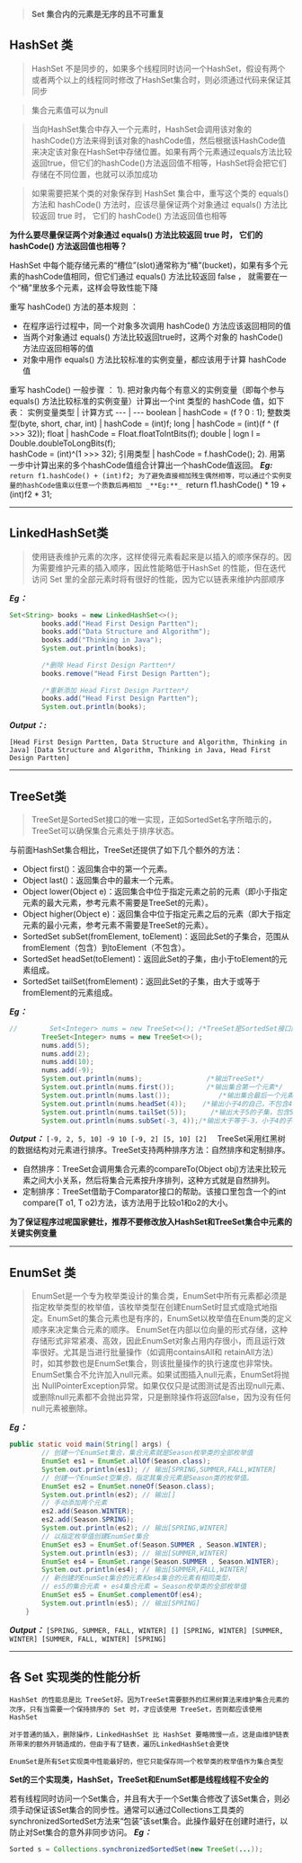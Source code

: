 > **Set 集合内的元素是无序的且不可重复**

## HashSet 类

>  HashSet 不是同步的，如果多个线程同时访问一个HashSet，假设有两个或者两个以上的线程同时修改了HashSet集合时，则必须通过代码来保证其同步

> 集合元素值可以为null

> 当向HashSet集合中存入一个元素时，HashSet会调用该对象的hashCode()方法来得到该对象的hashCode值，然后根据该HashCode值来决定该对象在HashSet中存储位置。如果有两个元素通过equals方法比较返回true，但它们的hashCode()方法返回值不相等，HashSet将会把它们存储在不同位置，也就可以添加成功

> 如果需要把某个类的对象保存到 HashSet 集合中，重写这个类的 equals() 方法和 hashCode() 方法时，应该尽量保证两个对象通过 equals() 方法比较返回 true 时， 它们的 hashCode() 方法返回值也相等

**为什么要尽量保证两个对象通过 equals() 方法比较返回 true 时， 它们的 hashCode() 方法返回值也相等？**

HashSet 中每个能存储元素的“槽位”(slot)通常称为“桶”(bucket)，如果有多个元素的hashCode值相同，但它们通过 equals() 方法比较返回 false ， 就需要在一个“桶”里放多个元素，这样会导致性能下降

重写 hashCode() 方法的基本规则 ： 
 + 在程序运行过程中，同一个对象多次调用 hashCode() 方法应该返回相同的值
 + 当两个对象通过 equals() 方法比较返回true时，这两个对象的 hashCode() 方法应返回相等的值
 + 对象中用作 equals() 方法比较标准的实例变量，都应该用于计算 hashCode 值

重写 hashCode() 一般步骤 ： 
  1).    把对象内每个有意义的实例变量（即每个参与 equals() 方法比较标准的实例变量）计算出一个int 类型的 hashCode 值，如下表：
实例变量类型 | 计算方式
--- | ---
boolean | hashCode = (f ? 0 : 1);
整数类型(byte, short, char, int)  | hashCode = (int)f;
long | hashCode = (int)(f ^ (f >>> 32));
float | hashCode = Float.floatToIntBits(f);
double | logn l = Double.doubleToLongBits(f);<br />hashCode = (int)^(1 >>> 32);
引用类型 | hashCode = f.hashCode();
  2).  用第一步中计算出来的多个hashCode值组合计算出一个hashCode值返回。
_**Eg:**_
  `return f1.hashCode() + (int)f2;
 为了避免直接相加残生偶然相等，可以通过个实例变量的hashCode值乘以任意一个质数后再相加
_**Eg:**_
  `return f1.hashCode() * 19 + (int)f2 * 31;

- -  -

## LinkedHashSet类

> 使用链表维护元素的次序，这样使得元素看起来是以插入的顺序保存的。因为需要维护元素的插入顺序，因此性能略低于HashSet 的性能，但在迭代访问 Set 里的全部元素时将有很好的性能，因为它以链表来维护内部顺序

_**Eg：**_

```java
Set<String> books = new LinkedHashSet<>();
        books.add("Head First Design Partten");
        books.add("Data Structure and Algorithm");
        books.add("Thinking in Java");
        System.out.println(books);
        
        /*删除 Head First Design Partten*/
        books.remove("Head First Design Partten");
        
        /*重新添加 Head First Design Partten*/
        books.add("Head First Design Partten");
        System.out.println(books);  
```

_**Output：:**_

`
[Head First Design Partten, Data Structure and Algorithm, Thinking in Java]
[Data Structure and Algorithm, Thinking in Java, Head First Design Partten]  
`

- - - 

## TreeSet类

> TreeSet是SortedSet接口的唯一实现，正如SortedSet名字所暗示的，TreeSet可以确保集合元素处于排序状态。

与前面HashSet集合相比，TreeSet还提供了如下几个额外的方法：
 + Object first()：返回集合中的第一个元素。
 +  Object last()：返回集合中的最末一个元素。
 + Object lower(Object e)：返回集合中位于指定元素之前的元素（即小于指定元素的最大元素，参考元素不需要是TreeSet的元素）。
 + Object higher(Object e)：返回集合中位于指定元素之后的元素（即大于指定元素的最小元素，参考元素不需要是TreeSet的元素）。
 + SortedSet subSet(fromElement, toElement)：返回此Set的子集合，范围从fromElement（包含）到toElement（不包含）。
 + SortedSet headSet(toElement)：返回此Set的子集，由小于toElement的元素组成。 
 +  SortedSet tailSet(fromElement)：返回此Set的子集，由大于或等于fromElement的元素组成。

_**Eg：**_
```java
//        Set<Integer> nums = new TreeSet<>(); /*TreeSet是SortedSet接口的实现类，下述方法Set没有，所以这样写会报错*/
        TreeSet<Integer> nums = new TreeSet<>();    
        nums.add(5);
        nums.add(2);
        nums.add(10);
        nums.add(-9);
        System.out.println(nums);                /*输出TreeSet*/
        System.out.println(nums.first());        /*输出集合第一个元素*/
        System.out.println(nums.last());            /*输出集合最后一个元素*/
        System.out.println(nums.headSet(4));    /*输出小于4的自己，不包含4*/
        System.out.println(nums.tailSet(5));      /*输出大于5的子集，包含5*/
        System.out.println(nums.subSet(-3, 4));/*输出大于等于-3，小于4的子集*/  
```
_**Output：**_
`
[-9, 2, 5, 10]
-9
10
[-9, 2]
[5, 10]
[2]  
`
TreeSet采用红黑树的数据结构对元素进行排序。TreeSet支持两种排序方法：自然排序和定制排序。
 + 自然排序：TreeSet会调用集合元素的compareTo(Object obj)方法来比较元素之间大小关系，然后将集合元素按升序排列，这种方式就是自然排列。
 + 定制排序：TreeSet借助于Comparator接口的帮助。该接口里包含一个的int compare(T o1, T o2)方法，该方法用于比较o1和o2的大小。

**为了保证程序过呢国家健壮，推荐不要修改放入HashSet和TreeSet集合中元素的关键实例变量**

- - -
## EnumSet 类
> EnumSet是一个专为枚举类设计的集合类，EnumSet中所有元素都必须是指定枚举类型的枚举值，该枚举类型在创建EnumSet时显式或隐式地指定。EnumSet的集合元素也是有序的，EnumSet以枚举值在Enum类的定义顺序来决定集合元素的顺序。
EnumSet在内部以位向量的形式存储，这种存储形式非常紧凑、高效，因此EnumSet对象占用内存很小，而且运行效率很好。尤其是当进行批量操作（如调用containsAll和 retainAll方法）时，如其参数也是EnumSet集合，则该批量操作的执行速度也非常快。
EnumSet集合不允许加入null元素。如果试图插入null元素，EnumSet将抛出 NullPointerException异常。如果仅仅只是试图测试是否出现null元素、或删除null元素都不会抛出异常，只是删除操作将返回false，因为没有任何null元素被删除。

_**Eg：**_
```java
public static void main(String[] args) {
        // 创建一个EnumSet集合，集合元素就是Season枚举类的全部枚举值
        EnumSet es1 = EnumSet.allOf(Season.class);
        System.out.println(es1); // 输出[SPRING,SUMMER,FALL,WINTER]
        // 创建一个EnumSet空集合，指定其集合元素是Season类的枚举值。
        EnumSet es2 = EnumSet.noneOf(Season.class);
        System.out.println(es2); // 输出[]
        // 手动添加两个元素
        es2.add(Season.WINTER);
        es2.add(Season.SPRING);
        System.out.println(es2); // 输出[SPRING,WINTER]
        // 以指定枚举值创建EnumSet集合
        EnumSet es3 = EnumSet.of(Season.SUMMER , Season.WINTER);
        System.out.println(es3); // 输出[SUMMER,WINTER]
        EnumSet es4 = EnumSet.range(Season.SUMMER , Season.WINTER);
        System.out.println(es4); // 输出[SUMMER,FALL,WINTER]
        // 新创建的EnumSet集合的元素和es4集合的元素有相同类型，
        // es5的集合元素 + es4集合元素 = Season枚举类的全部枚举值
        EnumSet es5 = EnumSet.complementOf(es4);
        System.out.println(es5); // 输出[SPRING]
    }  
```

_**Output：**_
`
[SPRING, SUMMER, FALL, WINTER]
[]
[SPRING, WINTER]
[SUMMER, WINTER]
[SUMMER, FALL, WINTER]
[SPRING]
`

- - -

## 各 Set 实现类的性能分析

    HashSet 的性能总是比 TreeSet好。因为TreeSet需要额外的红黑树算法来维护集合元素的次序，只有当需要一个保持排序的 Set 时，才应该使用 TreeSet，否则都应该使用 HashSet

    对于普通的插入，删除操作，LinkedHashSet 比 HashSet 要略微慢一点，这是由维护链表所带来的额外开销造成的，但由于有了链表，遍历LinkedHashSet会更快

    EnumSet是所有Set实现类中性能最好的，但它只能保存同一个枚举类的枚举值作为集合类型

**Set的三个实现类，HashSet，TreeSet和EnumSet都是线程线程不安全的**

若有线程同时访问一个Set集合，并且有大于一个Set集合修改了该Set集合，则必须手动保证该Set集合的同步性。通常可以通过Collections工具类的 synchronizedSortedSet方法来“包装”该set集合。此操作最好在创建时进行，以防止对Set集合的意外非同步访问。
_**Eg：**_
```java
Sorted s = Collections.synchronizedSortedSet(new TreeSet(...));
```
    
    
